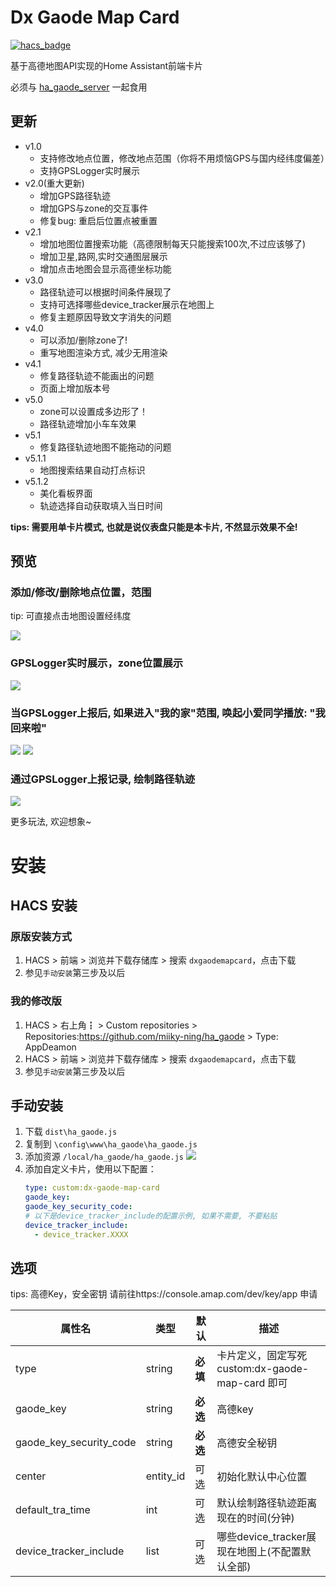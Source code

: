 <!--
 * @Author        : dx
 * @Github        : https://github.com/d380025303
 * @Description   : 
 * @Date          : 2023-06-20 16:00:00
 * @LastEditors   : dx
 * @LastEditTime  : 2023-06-20 16:00:00
 -->

# Dx Gaode Map Card

[![hacs_badge](https://img.shields.io/badge/HACS-Default-41BDF5.svg)](https://github.com/hacs/integration)

基于高德地图API实现的Home Assistant前端卡片

必须与 [ha_gaode_server](https://github.com/d380025303/ha_gaode_server) 一起食用

## 更新
+ v1.0
  + 支持修改地点位置，修改地点范围（你将不用烦恼GPS与国内经纬度偏差）
  + 支持GPSLogger实时展示
+ v2.0(重大更新)
  + 增加GPS路径轨迹
  + 增加GPS与zone的交互事件
  + 修复bug: 重启后位置点被重置
+ v2.1
  + 增加地图位置搜索功能（高德限制每天只能搜索100次,不过应该够了)
  + 增加卫星,路网,实时交通图层展示
  + 增加点击地图会显示高德坐标功能
+ v3.0
  + 路径轨迹可以根据时间条件展现了
  + 支持可选择哪些device_tracker展示在地图上
  + 修复主题原因导致文字消失的问题
+ v4.0
  + 可以添加/删除zone了!
  + 重写地图渲染方式, 减少无用渲染
+ v4.1
  + 修复路径轨迹不能画出的问题
  + 页面上增加版本号 
+ v5.0
  + zone可以设置成多边形了！
  + 路径轨迹增加小车车效果
+ v5.1
  + 修复路径轨迹地图不能拖动的问题
+ v5.1.1
  + 地图搜索结果自动打点标识
+ v5.1.2
  + 美化看板界面
  + 轨迹选择自动获取填入当日时间
    
**tips: 需要用单卡片模式, 也就是说仪表盘只能是本卡片, 不然显示效果不全!**

## 预览

### 添加/修改/删除地点位置，范围
tip: 可直接点击地图设置经纬度

![](1.png)

### GPSLogger实时展示，zone位置展示
![](2.jpg)

### 当GPSLogger上报后, 如果进入"我的家"范围, 唤起小爱同学播放: "我回来啦" 
![](4.jpg)
![](5.jpg)

### 通过GPSLogger上报记录, 绘制路径轨迹
![](6.jpg)

更多玩法, 欢迎想象~

# 安装
## HACS 安装
### 原版安装方式
1. HACS > 前端 > 浏览并下载存储库 > 搜索 ```dxgaodemapcard```，点击下载
2. 参见`手动安装`第三步及以后
### 我的修改版
1. HACS > 右上角┇ > Custom repositories > Repositories:https://github.com/miiky-ning/ha_gaode > Type: AppDeamon
2. HACS > 前端 > 浏览并下载存储库 > 搜索 ```dxgaodemapcard```，点击下载
3. 参见`手动安装`第三步及以后

## 手动安装
1. 下载 `dist\ha_gaode.js`
1. 复制到 `\config\www\ha_gaode\ha_gaode.js`
1. 添加资源 `/local/ha_gaode/ha_gaode.js`
   ![](3.jpg)
1. 添加自定义卡片，使用以下配置：
    ```yaml
    type: custom:dx-gaode-map-card
    gaode_key: 
    gaode_key_security_code: 
    # 以下是device_tracker_include的配置示例, 如果不需要, 不要粘贴
    device_tracker_include:
      - device_tracker.XXXX
    ```

## 选项
tips: 高德Key，安全密钥 请前往https://console.amap.com/dev/key/app 申请

| 属性名 | 类型     | 默认     | 描述
| ---- |--------|--------| -----------
| type | string | **必填** | 卡片定义，固定写死 custom:dx-gaode-map-card 即可
| gaode_key | string | **必选** | 高德key
| gaode_key_security_code | string | **必选** | 高德安全秘钥 
| center | entity_id | 可选 | 初始化默认中心位置
| default_tra_time | int | 可选 | 默认绘制路径轨迹距离现在的时间(分钟)
| device_tracker_include | list | 可选 | 哪些device_tracker展现在地图上(不配置默认全部)

